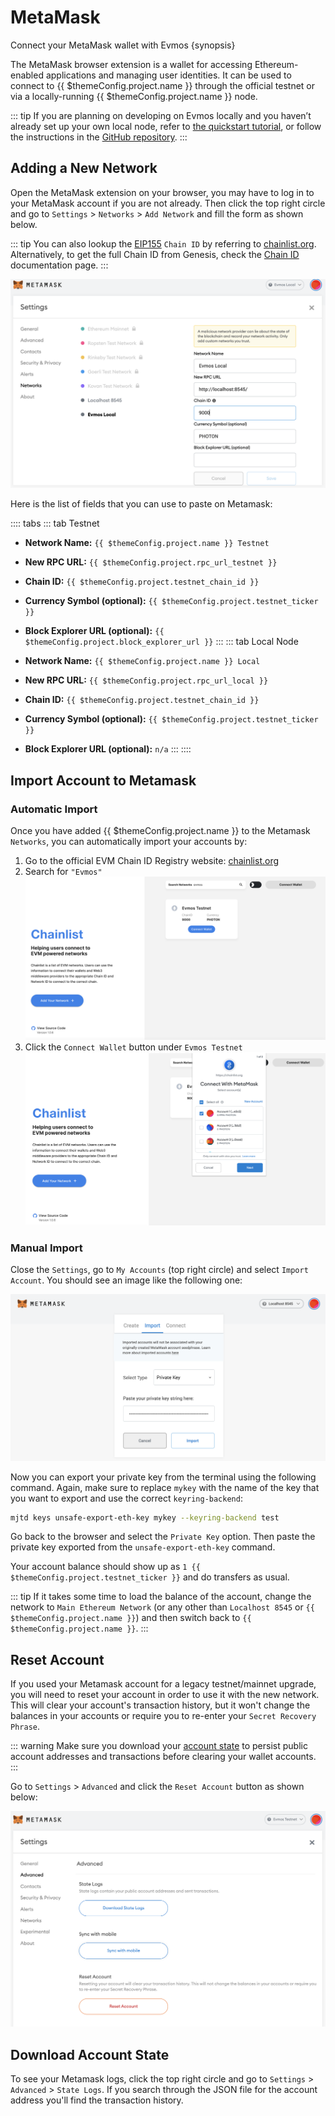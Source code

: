 <!--
order: 2
-->

# MetaMask

Connect your MetaMask wallet with Evmos {synopsis}

The MetaMask browser extension is a wallet for accessing Ethereum-enabled applications and managing user identities. It can be used to connect to {{ $themeConfig.project.name }} through the official testnet or via a locally-running {{ $themeConfig.project.name }} node.

::: tip
If you are planning on developing on Evmos locally and you haven’t already set up your own local node, refer to [the quickstart tutorial](../../quickstart/run_node/), or follow the instructions in the [GitHub repository](https://github.com/majesticchain/majestic-star-chain/).
:::

## Adding a New Network

Open the MetaMask extension on your browser, you may have to log in to your MetaMask account if you are not already. Then click the top right circle and go to `Settings` > `Networks` > `Add Network` and fill the form as shown below.

::: tip
You can also lookup the [EIP155](https://github.com/ethereum/EIPs/blob/master/EIPS/eip-155.md) `Chain ID` by referring to [chainlist.org](https://chainlist.org/). Alternatively, to get the full Chain ID from Genesis, check the [Chain ID](./../../basics/chain_id) documentation page.
:::

![metamask networks settings](./../img/metamask_network_settings.png)

Here is the list of fields that you can use to paste on Metamask:

:::: tabs
::: tab Testnet

- **Network Name:** `{{ $themeConfig.project.name }} Testnet`
- **New RPC URL:** `{{ $themeConfig.project.rpc_url_testnet }}`
- **Chain ID:** `{{ $themeConfig.project.testnet_chain_id }}`
- **Currency Symbol (optional):** `{{ $themeConfig.project.testnet_ticker }}`
- **Block Explorer URL (optional):** `{{ $themeConfig.project.block_explorer_url }}`
  :::
  ::: tab Local Node

- **Network Name:** `{{ $themeConfig.project.name }} Local`
- **New RPC URL:** `{{ $themeConfig.project.rpc_url_local }}`
- **Chain ID:** `{{ $themeConfig.project.testnet_chain_id }}`
- **Currency Symbol (optional):** `{{ $themeConfig.project.testnet_ticker }}`
- **Block Explorer URL (optional):** `n/a`
  :::
  ::::

## Import Account to Metamask

### Automatic Import

Once you have added {{ $themeConfig.project.name }} to the Metamask `Networks`, you can automatically import your accounts by:

1. Go to the official EVM Chain ID Registry website: [chainlist.org](https://chainlist.org/)
2. Search for `"Evmos"`
   ![chainlist.org website](./../img/chainlist.png)
3. Click the `Connect Wallet` button under `Evmos Testnet`
   ![add accounts via chainlist](./../img/chainlist_metamask.png)

### Manual Import

Close the `Settings`, go to `My Accounts` (top right circle) and select `Import Account`. You should see an image like the following one:

![metamask manual import account page](./../img/metamask_import.png)

Now you can export your private key from the terminal using the following command. Again, make sure to replace `mykey` with the name of the key that you want to export and use the correct `keyring-backend`:

```bash
mjtd keys unsafe-export-eth-key mykey --keyring-backend test
```

Go back to the browser and select the `Private Key` option. Then paste the private key exported from the `unsafe-export-eth-key` command.

Your account balance should show up as `1 {{ $themeConfig.project.testnet_ticker }}` and do transfers as usual.

::: tip
If it takes some time to load the balance of the account, change the network to `Main Ethereum Network` (or any other than `Localhost 8545` or `{{ $themeConfig.project.name }}`) and then switch back to `{{ $themeConfig.project.name }}`.
:::

## Reset Account

If you used your Metamask account for a legacy testnet/mainnet upgrade, you will need to reset your account in order to use it with the new network. This will clear your account's transaction history, but it won't change the balances in your accounts or require you to re-enter your `Secret Recovery Phrase`.

::: warning
Make sure you download your [account state](#download-account-state) to persist public account addresses and transactions before clearing your wallet accounts.
:::

Go to `Settings` > `Advanced` and click the `Reset Account` button as shown below:

![Metamask Account Reset](./../img/reset_account.png)

## Download Account State

To see your Metamask logs, click the top right circle and go to `Settings` > `Advanced` > `State Logs`. If you search through the JSON file for the account address you'll find the transaction history.
